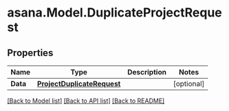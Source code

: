 
# asana.Model.DuplicateProjectRequest

## Properties

Name | Type | Description | Notes
------------ | ------------- | ------------- | -------------
**Data** | [**ProjectDuplicateRequest**](ProjectDuplicateRequest.md) |  | [optional] 

[[Back to Model list]](../README.md#documentation-for-models)
[[Back to API list]](../README.md#documentation-for-api-endpoints)
[[Back to README]](../README.md)

